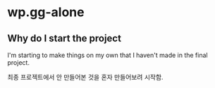 # wp.gg-alone
## Why do I start the project
I'm starting to make things on my own that I haven't made in the final project. <p>
최종 프로젝트에서 안 만들어본 것을 혼자 만들어보려 시작함.
